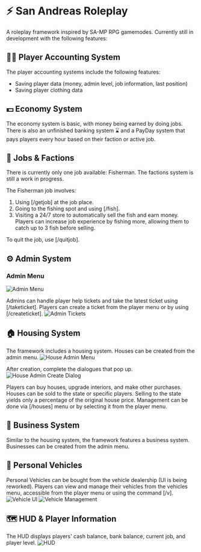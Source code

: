 # ⚡ San Andreas Roleplay

A roleplay framework inspired by SA-MP RPG gamemodes. Currently still in development with the following features:

## 🙍‍♂️ Player Accounting System
The player accounting systems include the following features:

- Saving player data (money, admin level, job information, last position)
- Saving player clothing data

## 💵 Economy System
The economy system is basic, with money being earned by doing jobs. There is also an unfinished banking system ⌛ and a PayDay system that pays players every hour based on their faction or active job.

## 💼 Jobs & Factions
There is currently only one job available: Fisherman. The factions system is still a work in progress.

The Fisherman job involves:
1. Using [/getjob] at the job place.
2. Going to the fishing spot and using [/fish].
3. Visiting a 24/7 store to automatically sell the fish and earn money.
Players can increase job experience by fishing more, allowing them to catch up to 3 fish before selling.

To quit the job, use [/quitjob].

## ⚙ Admin System
### Admin Menu
![Admin Menu](https://i.imgur.com/mkZeBzl.png)

Admins can handle player help tickets and take the latest ticket using [/taketicket]. Players can create a ticket from the player menu or by using [/createticket].
![Admin Tickets](https://i.imgur.com/5tVUaJE.png)

## 🏠 Housing System
The framework includes a housing system. Houses can be created from the admin menu.
![House Admin Menu](https://i.imgur.com/EtciMXZ.png)

After creation, complete the dialogues that pop up.
![House Admin Create Dialog](https://i.imgur.com/WNyaM1L.png)

Players can buy houses, upgrade interiors, and make other purchases. Houses can be sold to the state or specific players. Selling to the state yields only a percentage of the original house price. Management can be done via [/houses] menu or by selecting it from the player menu.

## 🏢 Business System
Similar to the housing system, the framework features a business system. Businesses can be created from the admin menu.

## 🚗 Personal Vehicles
Personal Vehicles can be bought from the vehicle dealership (UI is being reworked). Players can view and manage their vehicles from the vehicles menu, accessible from the player menu or using the command [/v].
![Vehicle UI](https://i.imgur.com/YXrCVAy.png)
![Vehicle Management](https://i.imgur.com/rEZHsYA.png)

## 🗺 HUD & Player Information
The HUD displays players' cash balance, bank balance, current job, and player level.
![HUD](https://i.imgur.com/rFwHrkA.png)
